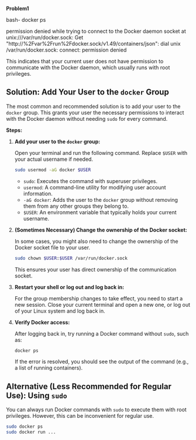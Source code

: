 **Problem1**

bash-
  docker ps 
  
  permission denied while trying to connect to the Docker daemon socket at unix:///var/run/docker.sock: Get "http://%2Fvar%2Frun%2Fdocker.sock/v1.49/containers/json": dial unix /var/run/docker.sock: connect: permission denied

This indicates that your current user does not have permission to communicate with the Docker daemon, which usually runs with root privileges.

## Solution: Add Your User to the `docker` Group

The most common and recommended solution is to add your user to the `docker` group. This grants your user the necessary permissions to interact with the Docker daemon without needing `sudo` for every command.

**Steps:**

1.  **Add your user to the `docker` group:**

    Open your terminal and run the following command. Replace `$USER` with your actual username if needed.

    ```bash
    sudo usermod -aG docker $USER
    ```

    * `sudo`: Executes the command with superuser privileges.
    * `usermod`: A command-line utility for modifying user account information.
    * `-aG docker`: Adds the user to the `docker` group without removing them from any other groups they belong to.
    * `$USER`: An environment variable that typically holds your current username.

2.  **(Sometimes Necessary) Change the ownership of the Docker socket:**

    In some cases, you might also need to change the ownership of the Docker socket file to your user.

    ```bash
    sudo chown $USER:$USER /var/run/docker.sock
    ```

    This ensures your user has direct ownership of the communication socket.

3.  **Restart your shell or log out and log back in:**

    For the group membership changes to take effect, you need to start a new session. Close your current terminal and open a new one, or log out of your Linux system and log back in.

4.  **Verify Docker access:**

    After logging back in, try running a Docker command without `sudo`, such as:

    ```bash
    docker ps
    ```

    If the error is resolved, you should see the output of the command (e.g., a list of running containers).

## Alternative (Less Recommended for Regular Use): Using `sudo`

You can always run Docker commands with `sudo` to execute them with root privileges. However, this can be inconvenient for regular use.

```bash
sudo docker ps
sudo docker run ...
